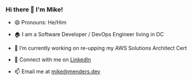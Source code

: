 ### Hi there 👋 I'm Mike!
- 😄 Pronouns: He/Him
- 🏠 I am a Software Developer / DevOps Engineer living in DC
- 🔭 I’m currently working on re-upping my AWS Solutions Architect Cert
  
- 💬 Connect with me on [LinkedIn](https://www.linkedin.com/in/mike-enders/)
- 📫 Email me at [mike@menders.dev](mike@menders.dev)
